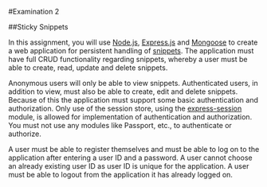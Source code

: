 #Examination 2

##Sticky Snippets

In this assignment, you will use [Node.js](https://nodejs.org/en/), [Express.js](http://expressjs.com/) and [Mongoose](http://mongoosejs.com/) to create a web application for persistent handling of [snippets](https://en.wikipedia.org/wiki/Snippet_(programming)). The application must have full CRUD functionality regarding snippets, whereby a user must be able to create, read, update and delete snippets.

Anonymous users will only be able to view snippets. Authenticated users, in addition to view, must also be able to create, edit and delete snippets.  Because of this the application must support some basic authentication and authorization. Only use of the session store, using the [express-session](https://github.com/expressjs/session) module, is allowed for implementation of authentication and authorization. You must not use any modules like Passport, etc., to authenticate or authorize.

A user must be able to register themselves and must be able to log on to the application after entering a user ID and a password. A user cannot choose an already existing user ID as user ID is unique for the application. A user must be able to logout from the application it has already logged on.
